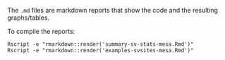 The `.md` files are markdown reports that show the code and the resulting graphs/tables.

To compile the reports:

```
Rscript -e "rmarkdown::render('summary-sv-stats-mesa.Rmd')"
Rscript -e "rmarkdown::render('examples-svsites-mesa.Rmd')"
```
